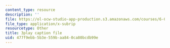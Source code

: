 ```yaml
---
content_type: resource
description: ''
file: https://ol-ocw-studio-app-production.s3.amazonaws.com/courses/6-042j-mathematics-for-computer-science-spring-2015/477f9ebb5b3e559baa840ca80bcdb99e_TWVntUfXsKs.vtt
file_type: application/x-subrip
resourcetype: Other
title: 3play caption file
uid: 477f9ebb-5b3e-559b-aa84-0ca80bcdb99e
---
```

